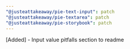 ```yaml
---
"@justeattakeaway/pie-text-input": patch
"@justeattakeaway/pie-textarea": patch
"@justeattakeaway/pie-storybook": patch
---
```


[Added] - Input value pitfalls section to readme
